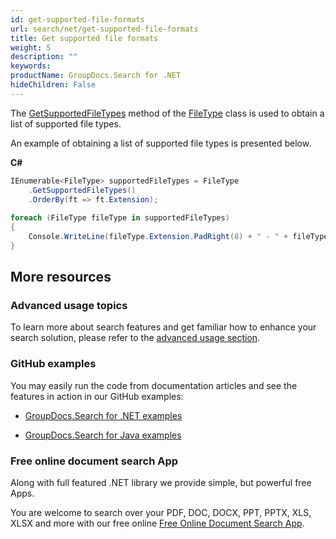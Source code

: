 ```yaml
---
id: get-supported-file-formats
url: search/net/get-supported-file-formats
title: Get supported file formats
weight: 5
description: ""
keywords: 
productName: GroupDocs.Search for .NET
hideChildren: False
---
```

The [GetSupportedFileTypes](https://apireference.groupdocs.com/net/search/groupdocs.search.results/filetype/methods/getsupportedfiletypes) method of the [FileType](https://apireference.groupdocs.com/net/search/groupdocs.search.results/filetype) class is used to obtain a list of supported file types.

An example of obtaining a list of supported file types is presented below.

**C#**

```csharp
IEnumerable<FileType> supportedFileTypes = FileType
    .GetSupportedFileTypes()
    .OrderBy(ft => ft.Extension);
 
foreach (FileType fileType in supportedFileTypes)
{
    Console.WriteLine(fileType.Extension.PadRight(8) + " - " + fileType.Description);
}
```

## More resources

### Advanced usage topics

To learn more about search features and get familiar how to enhance your search solution, please refer to the [advanced usage section](Advanced%2BUsage.html).

### GitHub examples

You may easily run the code from documentation articles and see the features in action in our GitHub examples:

*   [GroupDocs.Search for .NET examples](https://github.com/groupdocs-search/GroupDocs.Search-for-.NET)
    
*   [GroupDocs.Search for Java examples](https://github.com/groupdocs-search/GroupDocs.Search-for-Java)
    

### Free online document search App

Along with full featured .NET library we provide simple, but powerful free Apps.

You are welcome to search over your PDF, DOC, DOCX, PPT, PPTX, XLS, XLSX and more with our free online [Free Online Document Search App](https://products.groupdocs.app/search).
